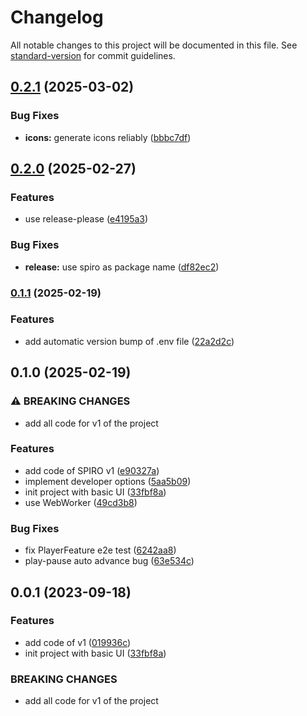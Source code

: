 # Changelog

All notable changes to this project will be documented in this file. See [standard-version](https://github.com/conventional-changelog/standard-version) for commit guidelines.

## [0.2.1](https://github.com/hvoecking/spiro/compare/v0.2.0...v0.2.1) (2025-03-02)


### Bug Fixes

* **icons:** generate icons reliably ([bbbc7df](https://github.com/hvoecking/spiro/commit/bbbc7dfd4cbfbec4d8ea625888d4b43deb39db05))

## [0.2.0](https://github.com/hvoecking/spiro/compare/v0.1.1...v0.2.0) (2025-02-27)


### Features

* use release-please ([e4195a3](https://github.com/hvoecking/spiro/commit/e4195a3334eb9b21d9cca7958e2e558c38ea4173))


### Bug Fixes

* **release:** use spiro as package name ([df82ec2](https://github.com/hvoecking/spiro/commit/df82ec298611f5f6b1aa09f0d22af545429b6d8f))

### [0.1.1](https://github.com/hvoecking/spiro/compare/v0.1.0...v0.1.1) (2025-02-19)


### Features

* add automatic version bump of .env file ([22a2d2c](https://github.com/hvoecking/spiro/commit/22a2d2cf8abab933d64629ef5bfbc0c9d499ba6b))

## 0.1.0 (2025-02-19)


### ⚠ BREAKING CHANGES

* add all code for v1 of the project

### Features

* add code of SPIRO v1 ([e90327a](https://github.com/hvoecking/spiro/commit/e90327a2566c6605c1856f9fdc927dd32fc67b8a))
* implement developer options ([5aa5b09](https://github.com/hvoecking/spiro/commit/5aa5b098dcbb6c1ec4ab03bcc5061bea6014f85c))
* init project with basic UI ([33fbf8a](https://github.com/hvoecking/spiro/commit/33fbf8a9c2612a04ca79afdadff7a3f77d7865fb))
* use WebWorker ([49cd3b8](https://github.com/hvoecking/spiro/commit/49cd3b8494d7fb3e735e91100f13eb0676803599))


### Bug Fixes

* fix PlayerFeature e2e test ([6242aa8](https://github.com/hvoecking/spiro/commit/6242aa8684c77c77ff60de86618e5a62bc5ec6ac))
* play-pause auto advance bug ([63e534c](https://github.com/hvoecking/spiro/commit/63e534cc26ca07a42643e9043cd57e70876ef494))

## 0.0.1 (2023-09-18)


### Features

* add code of v1 ([019936c](https://github.com/hvoecking/spiro/commit/019936ccd1381ca160da5fecf868be08a592980b))
* init project with basic UI ([33fbf8a](https://github.com/hvoecking/spiro/commit/33fbf8a9c2612a04ca79afdadff7a3f77d7865fb))


### BREAKING CHANGES

* add all code for v1 of the project
